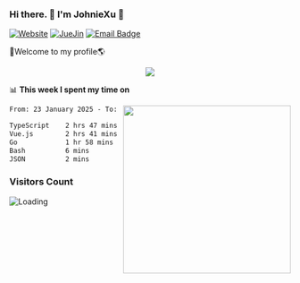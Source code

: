 ### Hi there. 👋 I'm JohnieXu :lemon:

[![Website](https://img.shields.io/badge/-Website-c14438?style=flat-square&logo=w&logoColor=white)](https://johniexu.github.io/)
[![JueJin](https://img.shields.io/badge/-JueJin-c14438?style=flat-square&logo=j&logoColor=white)](https://juejin.cn/user/2277843822444958)
[![Email Badge](https://img.shields.io/badge/-Email-c14438?style=flat-square&logo=Email&logoColor=white&link=mailto:281910378@qq.com)](mailto:281910378@qq.com)

🚀Welcome to my profile🌎

<center>
<img align='center' src="https://images.unsplash.com/photo-1690689636978-90d0f3592791?ixlib=rb-4.0.3&ixid=M3wxMjA3fDB8MHxwaG90by1wYWdlfHx8fGVufDB8fHx8fA%3D%3D&auto=format&fit=crop&w=2070&q=80">
</center>

📊 **This week I spent my time on**

<img align='right' width="300" src="https://github-readme-stats.vercel.app/api?username=JohnieXu&show_icons=true&title_color=fff&icon_color=79ff97&text_color=9f9f9f&bg_color=151515&count_private=true">

<!--START_SECTION:waka-->

```txt
From: 23 January 2025 - To: 30 January 2025

TypeScript    2 hrs 47 mins   █████████░░░░░░░░░░░░░░░░   36.52 %
Vue.js        2 hrs 41 mins   █████████░░░░░░░░░░░░░░░░   35.34 %
Go            1 hr 58 mins    ██████▒░░░░░░░░░░░░░░░░░░   25.84 %
Bash          6 mins          ▒░░░░░░░░░░░░░░░░░░░░░░░░   01.31 %
JSON          2 mins          ░░░░░░░░░░░░░░░░░░░░░░░░░   00.65 %
```

<!--END_SECTION:waka-->

### Visitors Count
<img align="left" src = "https://profile-counter.glitch.me/JohnieXu/count.svg" alt ="Loading">
